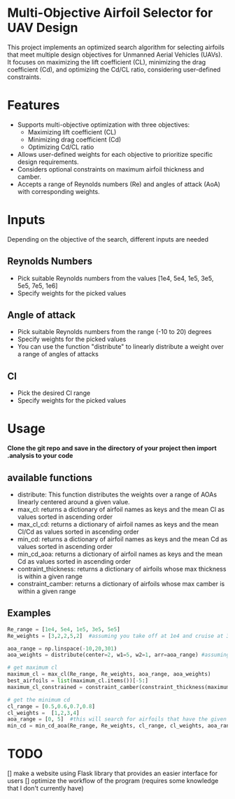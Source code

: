 # Multi-Objective Airfoil Selector for UAV Design
This project implements an optimized search algorithm for selecting airfoils that meet multiple design objectives for Unmanned Aerial Vehicles (UAVs). It focuses on maximizing the lift coefficient (CL), minimizing the drag coefficient (Cd), and optimizing the Cd/CL ratio, considering user-defined constraints.

# Features
- Supports multi-objective optimization with three objectives:
    - Maximizing lift coefficient (CL)
    - Minimizing drag coefficient (Cd)
    - Optimizing Cd/CL ratio
- Allows user-defined weights for each objective to prioritize specific design requirements.
- Considers optional constraints on maximum airfoil thickness and camber.
- Accepts a range of Reynolds numbers (Re) and angles of attack (AoA) with corresponding weights.

# Inputs
Depending on the objective of the search, different inputs are needed 
## Reynolds Numbers
- Pick suitable Reynolds numbers from the values [1e4, 5e4, 1e5, 3e5, 5e5, 7e5, 1e6]
- Specify weights for the picked values
## Angle of attack
- Pick suitable Reynolds numbers from the range (-10 to 20) degrees
- Specify weights for the picked values
- You can use the function "distribute" to linearly distribute a weight over a range of angles of attacks
## Cl
- Pick the desired Cl range
- Specify weights for the picked values

# Usage
**Clone the git repo and save in the directory of your project
then import .analysis to your code**

## available functions
- distribute: This function distributes the weights over a range of AOAs linearly centered around a given value.
- max_cl: returns a dictionary of airfoil names as keys and the mean Cl as values sorted in ascending order
- max_cl_cd: returns a dictionary of airfoil names as keys and the mean Cl/Cd as values sorted in ascending order
- min_cd: returns a dictionary of airfoil names as keys and the mean Cd as values sorted in ascending order
- min_cd_aoa: returns a dictionary of airfoil names as keys and the mean Cd as values sorted in ascending order
- contraint_thickness: returns a dictionary of airfoils whose max thickness is within a given range
- constraint_camber: returns a dictionary of airfoils whose max camber is within a given range
## Examples
```python
Re_range = [1e4, 5e4, 1e5, 3e5, 5e5]
Re_weights = [3,2,2,5,2]  #assuming you take off at 1e4 and cruise at 3e5

aoa_range = np.linspace(-10,20,301)
aoa_weights = distribute(center=2, w1=5, w2=1, arr=aoa_range) #assuming you cruise at aoa = 2 degrees

# get maximum cl
maximum_cl = max_cl(Re_range, Re_weights, aoa_range, aoa_weights)
best_airfoils = list(maximum_cl.items())[-5:]
maximum_cl_constrained = constraint_camber(constraint_thickness(maximum_cl, theck=0.2), camb=0.02)  #max camber = 2% of the chord, #max thickness = 20% of the chord

# get the minimum cd
cl_range = [0.5,0.6,0.7,0.8]
cl_weights =  [1,2,3,4]
aoa_range = [0, 5]  #this will search for airfoils that have the given cl values only at the given aoa_range
min_cd = min_cd_aoa(Re_range, Re_weights, cl_range, cl_weights, aoa_range)
```

# TODO
[] make a website using Flask library that provides an easier interface for users
[] optimize the workflow of the program (requires some knowledge that I don't currently have)
